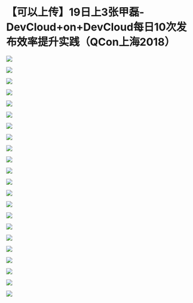 # 【可以上传】19日上3张甲磊-DevCloud+on+DevCloud每日10次发布效率提升实践（QCon上海2018）

![](images\092359509oTkwBf\201905130923_4.png)

![](images\092359509oTkwBf\201905130923_5.png)

![](images\092359509oTkwBf\201905130923_6.png)

![](images\092359509oTkwBf\201905130923_7.png)

![](images\092359509oTkwBf\201905130923_8.png)

![](images\092359509oTkwBf\201905130923_9.png)

![](images\092359509oTkwBf\201905130923_10.png)

![](images\092359509oTkwBf\201905130923_11.png)

![](images\092359509oTkwBf\201905130923_12.png)

![](images\092359509oTkwBf\201905130923_13.png)

![](images\092359509oTkwBf\201905130923_14.png)

![](images\092359509oTkwBf\201905130923_15.png)

![](images\092359509oTkwBf\201905130923_16.png)

![](images\092359509oTkwBf\201905130923_17.png)

![](images\092359509oTkwBf\201905130923_18.png)

![](images\092359509oTkwBf\201905130923_19.png)

![](images\092359509oTkwBf\201905130923_20.png)

![](images\092359509oTkwBf\201905130923_21.png)

![](images\092359509oTkwBf\201905130923_22.png)

![](images\092359509oTkwBf\201905130923_23.png)

![](images\092359509oTkwBf\201905130923_24.png)

![](images\092359509oTkwBf\201905130923_25.png)

